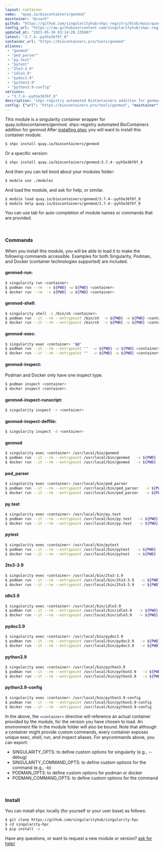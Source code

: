 ```yaml
---
layout: container
name:  "quay.io/biocontainers/genmod"
maintainer: "@vsoch"
github: "https://github.com/singularityhub/shpc-registry/blob/main/quay.io/biocontainers/genmod/container.yaml"
config_url: "https://raw.githubusercontent.com/singularityhub/shpc-registry/main/quay.io/biocontainers/genmod/container.yaml"
updated_at: "2023-05-30 03:14:20.335887"
latest: "3.7.4--pyh5e36f6f_0"
container_url: "https://biocontainers.pro/tools/genmod"
aliases:
 - "genmod"
 - "ped_parser"
 - "py.test"
 - "pytest"
 - "2to3-3.9"
 - "idle3.9"
 - "pydoc3.9"
 - "python3.9"
 - "python3.9-config"
versions:
 - "3.7.4--pyh5e36f6f_0"
description: "shpc-registry automated BioContainers addition for genmod"
config: {"url": "https://biocontainers.pro/tools/genmod", "maintainer": "@vsoch", "description": "shpc-registry automated BioContainers addition for genmod", "latest": {"3.7.4--pyh5e36f6f_0": "sha256:6be47a76892f05bcc2754a9c3d25ecda406e2a3b3ac6b4b7fd58ca14402d8ec9"}, "tags": {"3.7.4--pyh5e36f6f_0": "sha256:6be47a76892f05bcc2754a9c3d25ecda406e2a3b3ac6b4b7fd58ca14402d8ec9"}, "docker": "quay.io/biocontainers/genmod", "aliases": {"genmod": "/usr/local/bin/genmod", "ped_parser": "/usr/local/bin/ped_parser", "py.test": "/usr/local/bin/py.test", "pytest": "/usr/local/bin/pytest", "2to3-3.9": "/usr/local/bin/2to3-3.9", "idle3.9": "/usr/local/bin/idle3.9", "pydoc3.9": "/usr/local/bin/pydoc3.9", "python3.9": "/usr/local/bin/python3.9", "python3.9-config": "/usr/local/bin/python3.9-config"}}
---
```


This module is a singularity container wrapper for quay.io/biocontainers/genmod.
shpc-registry automated BioContainers addition for genmod
After [installing shpc](#install) you will want to install this container module:


```bash
$ shpc install quay.io/biocontainers/genmod
```

Or a specific version:

```bash
$ shpc install quay.io/biocontainers/genmod:3.7.4--pyh5e36f6f_0
```

And then you can tell lmod about your modules folder:

```bash
$ module use ./modules
```

And load the module, and ask for help, or similar.

```bash
$ module load quay.io/biocontainers/genmod/3.7.4--pyh5e36f6f_0
$ module help quay.io/biocontainers/genmod/3.7.4--pyh5e36f6f_0
```

You can use tab for auto-completion of module names or commands that are provided.

<br>

### Commands

When you install this module, you will be able to load it to make the following commands accessible.
Examples for both Singularity, Podman, and Docker (container technologies supported) are included.

#### genmod-run:

```bash
$ singularity run <container>
$ podman run --rm  -v ${PWD} -w ${PWD} <container>
$ docker run --rm  -v ${PWD} -w ${PWD} <container>
```

#### genmod-shell:

```bash
$ singularity shell -s /bin/sh <container>
$ podman run --it --rm --entrypoint /bin/sh  -v ${PWD} -w ${PWD} <container>
$ docker run --it --rm --entrypoint /bin/sh  -v ${PWD} -w ${PWD} <container>
```

#### genmod-exec:

```bash
$ singularity exec <container> "$@"
$ podman run --it --rm --entrypoint ""  -v ${PWD} -w ${PWD} <container> "$@"
$ docker run --it --rm --entrypoint ""  -v ${PWD} -w ${PWD} <container> "$@"
```

#### genmod-inspect:

Podman and Docker only have one inspect type.

```bash
$ podman inspect <container>
$ docker inspect <container>
```

#### genmod-inspect-runscript:

```bash
$ singularity inspect -r <container>
```

#### genmod-inspect-deffile:

```bash
$ singularity inspect -d <container>
```


#### genmod

```bash
$ singularity exec <container> /usr/local/bin/genmod
$ podman run --it --rm --entrypoint /usr/local/bin/genmod   -v ${PWD} -w ${PWD} <container> -c " $@"
$ docker run --it --rm --entrypoint /usr/local/bin/genmod   -v ${PWD} -w ${PWD} <container> -c " $@"
```


#### ped_parser

```bash
$ singularity exec <container> /usr/local/bin/ped_parser
$ podman run --it --rm --entrypoint /usr/local/bin/ped_parser   -v ${PWD} -w ${PWD} <container> -c " $@"
$ docker run --it --rm --entrypoint /usr/local/bin/ped_parser   -v ${PWD} -w ${PWD} <container> -c " $@"
```


#### py.test

```bash
$ singularity exec <container> /usr/local/bin/py.test
$ podman run --it --rm --entrypoint /usr/local/bin/py.test   -v ${PWD} -w ${PWD} <container> -c " $@"
$ docker run --it --rm --entrypoint /usr/local/bin/py.test   -v ${PWD} -w ${PWD} <container> -c " $@"
```


#### pytest

```bash
$ singularity exec <container> /usr/local/bin/pytest
$ podman run --it --rm --entrypoint /usr/local/bin/pytest   -v ${PWD} -w ${PWD} <container> -c " $@"
$ docker run --it --rm --entrypoint /usr/local/bin/pytest   -v ${PWD} -w ${PWD} <container> -c " $@"
```


#### 2to3-3.9

```bash
$ singularity exec <container> /usr/local/bin/2to3-3.9
$ podman run --it --rm --entrypoint /usr/local/bin/2to3-3.9   -v ${PWD} -w ${PWD} <container> -c " $@"
$ docker run --it --rm --entrypoint /usr/local/bin/2to3-3.9   -v ${PWD} -w ${PWD} <container> -c " $@"
```


#### idle3.9

```bash
$ singularity exec <container> /usr/local/bin/idle3.9
$ podman run --it --rm --entrypoint /usr/local/bin/idle3.9   -v ${PWD} -w ${PWD} <container> -c " $@"
$ docker run --it --rm --entrypoint /usr/local/bin/idle3.9   -v ${PWD} -w ${PWD} <container> -c " $@"
```


#### pydoc3.9

```bash
$ singularity exec <container> /usr/local/bin/pydoc3.9
$ podman run --it --rm --entrypoint /usr/local/bin/pydoc3.9   -v ${PWD} -w ${PWD} <container> -c " $@"
$ docker run --it --rm --entrypoint /usr/local/bin/pydoc3.9   -v ${PWD} -w ${PWD} <container> -c " $@"
```


#### python3.9

```bash
$ singularity exec <container> /usr/local/bin/python3.9
$ podman run --it --rm --entrypoint /usr/local/bin/python3.9   -v ${PWD} -w ${PWD} <container> -c " $@"
$ docker run --it --rm --entrypoint /usr/local/bin/python3.9   -v ${PWD} -w ${PWD} <container> -c " $@"
```


#### python3.9-config

```bash
$ singularity exec <container> /usr/local/bin/python3.9-config
$ podman run --it --rm --entrypoint /usr/local/bin/python3.9-config   -v ${PWD} -w ${PWD} <container> -c " $@"
$ docker run --it --rm --entrypoint /usr/local/bin/python3.9-config   -v ${PWD} -w ${PWD} <container> -c " $@"
```



In the above, the `<container>` directive will reference an actual container provided
by the module, for the version you have chosen to load. An environment file in the
module folder will also be bound. Note that although a container
might provide custom commands, every container exposes unique exec, shell, run, and
inspect aliases. For anycommands above, you can export:

 - SINGULARITY_OPTS: to define custom options for singularity (e.g., --debug)
 - SINGULARITY_COMMAND_OPTS: to define custom options for the command (e.g., -b)
 - PODMAN_OPTS: to define custom options for podman or docker
 - PODMAN_COMMAND_OPTS: to define custom options for the command

<br>

### Install

You can install shpc locally (for yourself or your user base) as follows:

```bash
$ git clone https://github.com/singularityhub/singularity-hpc
$ cd singularity-hpc
$ pip install -e .
```

Have any questions, or want to request a new module or version? [ask for help!](https://github.com/singularityhub/singularity-hpc/issues)
